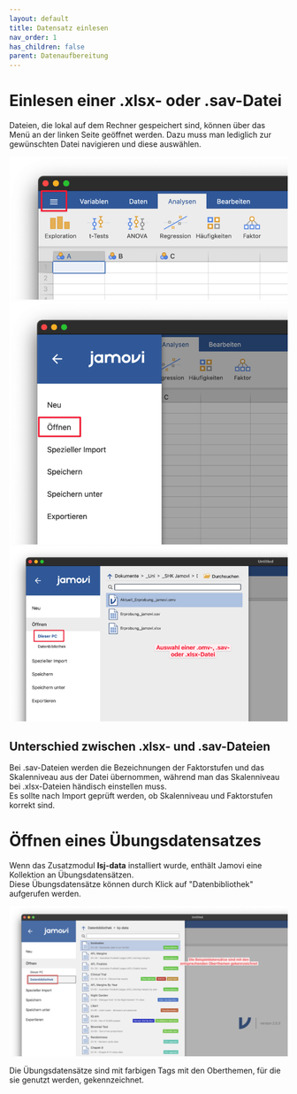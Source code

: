 ```yaml
---
layout: default
title: Datensatz einlesen
nav_order: 1
has_children: false
parent: Datenaufbereitung
---
```


# Einlesen einer .xlsx- oder .sav-Datei


Dateien, die lokal auf dem Rechner gespeichert sind, können über das Menü an der linken Seite geöffnet werden. Dazu muss man lediglich zur gewünschten Datei navigieren und diese auswählen.

![Datei einlesen](./pics/03_01_01.png)
![Datei einlesen](./pics/03_01_02.png)
![Datei einlesen](./pics/03_01_03.png)


## Unterschied zwischen .xlsx- und .sav-Dateien
Bei .sav-Dateien werden die Bezeichnungen der Faktorstufen und das Skalenniveau aus der Datei übernommen, während man das Skalenniveau bei .xlsx-Dateien händisch einstellen muss.<br>
Es sollte nach Import geprüft werden, ob Skalenniveau und Faktorstufen korrekt sind.

# Öffnen eines Übungsdatensatzes
Wenn das Zusatzmodul **lsj-data** installiert wurde, enthält Jamovi eine Kollektion an Übungsdatensätzen. <br>
Diese Übungsdatensätze können durch Klick auf "Datenbibliothek" aufgerufen werden.

![Datei einlesen](./pics/03_01_04.png)

Die Übungsdatensätze sind mit farbigen Tags mit den Oberthemen, für die sie genutzt werden, gekennzeichnet.
